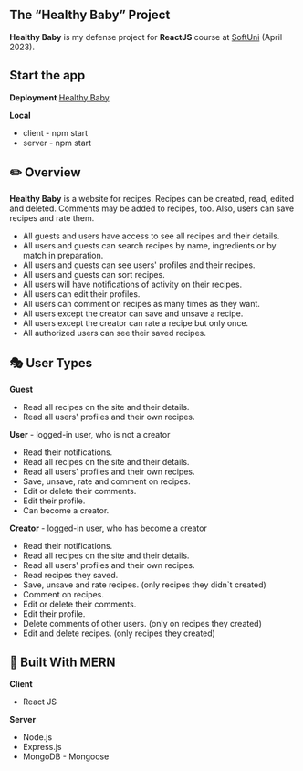 ## The “Healthy Baby” Project

**Healthy Baby** is my defense project for **ReactJS** course at [SoftUni](https://softuni.bg/ "SoftUni") (April 2023).

## Start the app

**Deployment**
[Healthy Baby](https://healthy-baby-recipes.web.app/)

**Local**
* client - npm start
* server - npm start

## :pencil2: Overview

**Healthy Baby** is a website for recipes. Recipes can be created, read, edited and deleted. Comments may be added to recipes, too. Also, users can save recipes and rate them. 
* All guests and users have access to see all recipes and their details.
* All users and guests can search recipes by name, ingredients or by match in preparation.
* All users and guests can see users' profiles and their recipes.
* All users and guests can sort recipes.
* All users will have notifications of activity on their recipes.
* All users can edit their profiles.
* All users can comment on recipes as many times as they want.
* All users except the creator can save and unsave a recipe.
* All users except the creator can rate a recipe but only once.
* All authorized users can see their saved recipes.

## :performing_arts: User Types

**Guest**
* Read all recipes on the site and their details.
* Read all users' profiles and their own recipes.

**User** - logged-in user, who is not a creator
* Read their notifications.
* Read all recipes on the site and their details.
* Read all users' profiles and their own recipes.
* Save, unsave, rate and comment on recipes.
* Еdit or delete their comments.
* Edit their profile.
* Can become a creator.

**Creator** - logged-in user, who has become a creator
* Read their notifications.
* Read all recipes on the site and their details.
* Read all users' profiles and their own recipes.
* Read recipes they saved.
* Save, unsave and rate recipes. (only recipes they didn`t created)
* Comment on recipes.
* Еdit or delete their comments.
* Edit their profile.
* Delete comments of other users. (only on recipes they created)
* Edit and delete recipes. (only recipes they created)

## :hammer: Built With **MERN**

**Client**
* React JS

**Server**
* Node.js
* Express.js
* MongoDB - Mongoose
